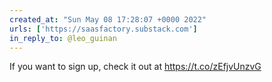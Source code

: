 ```yaml
---
created_at: "Sun May 08 17:28:07 +0000 2022"
urls: ['https://saasfactory.substack.com']
in_reply_to: @leo_guinan
---
```


If you want to sign up, check it out at https://t.co/zEfjvUnzvG
